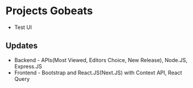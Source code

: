 # Projects Gobeats

- Test UI

## Updates
- Backend - APIs(Most Viewed, Editors Choice, New Release), Node.JS, Express.JS
- Frontend - Bootstrap and React.JS(Next.JS) with Context API, React Query